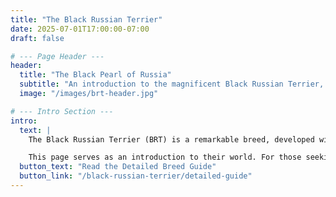 ```yaml
---
title: "The Black Russian Terrier"
date: 2025-07-01T17:00:00-07:00
draft: false

# --- Page Header ---
header:
  title: "The Black Pearl of Russia"
  subtitle: "An introduction to the magnificent Black Russian Terrier, a breed of intelligence, courage, and unwavering loyalty."
  image: "/images/brt-header.jpg"

# --- Intro Section ---
intro:
  text: |
    The Black Russian Terrier (BRT) is a remarkable breed, developed with purpose and possessing a complex character. Known for their imposing presence and deep loyalty, they are more than just a pet; they are a steadfast guardian and a member of the family. 

    This page serves as an introduction to their world. For those seeking a deeper understanding of their history, temperament, and specific care needs, I have prepared a more comprehensive guide.
  button_text: "Read the Detailed Breed Guide"
  button_link: "/black-russian-terrier/detailed-guide"
---
```

